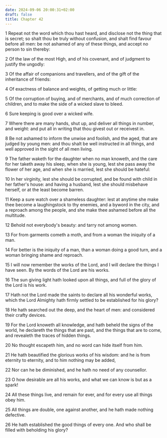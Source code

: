 ```yaml
---
date: 2024-09-06 20:00:31+02:00
draft: false
title: Chapter 42
---
```




1 Repeat not the word which thou hast heard, and disclose not the thing that is secret; so shalt thou be truly without confusion, and shalt find favour before all men: be not ashamed of any of these things, and accept no person to sin thereby:

2 Of the law of the most High, and of his covenant, and of judgment to justify the ungodly:

3 Of the affair of companions and travellers, and of the gift of the inheritance of friends:

4 Of exactness of balance and weights, of getting much or little:

5 Of the corruption of buying, and of merchants, and of much correction of children, and to make the side of a wicked slave to bleed.

6 Sure keeping is good over a wicked wife.

7 Where there are many hands, shut up, and deliver all things in number, and weight: and put all in writing that thou givest out or receivest in.

8 Be not ashamed to inform the unwise and foolish, and the aged, that are judged by young men: and thou shalt be well instructed in all things, and well approved in the sight of all men living.

9 The father waketh for the daughter when no man knoweth, and the care for her taketh away his sleep, when she is young, lest she pass away the flower of her age, and when she is married, lest she should be hateful:

10 In her virginity, lest she should be corrupted, and be found with child in her father's house: and having a husband, lest she should misbehave herself, or at the least become barren.

11 Keep a sure watch over a shameless daughter: lest at anytime she make thee become a laughingstock to thy enemies, and a byword in the city, and a reproach among the people, and she make thee ashamed before all the multitude.

12 Behold not everybody's beauty: and tarry not among women.

13 For from garments cometh a moth, and from a woman the iniquity of a man.

14 For better is the iniquity of a man, than a woman doing a good turn, and a woman bringing shame and reproach.

15 I will now remember the works of the Lord, and I will declare the things I have seen. By the words of the Lord are his works.

16 The sun giving light hath looked upon all things, and full of the glory of the Lord is his work.

17 Hath not the Lord made the saints to declare all his wonderful works, which the Lord Almighty hath firmly settled to be established for his glory?

18 He hath searched out the deep, and the heart of men: and considered their crafty devices.

19 For the Lord knoweth all knowledge, and hath beheld the signs of the world, he declareth the things that are past, and the things that are to come, and revealeth the traces of hidden things.

20 No thought escapeth him, and no word can hide itself from him.

21 He hath beautified the glorious works of his wisdom: and he is from eternity to eternity, and to him nothing may be added,

22 Nor can he be diminished, and he hath no need of any counsellor.

23 O how desirable are all his works, and what we can know is but as a spark!

24 All these things live, and remain for ever, and for every use all things obey him.

25 All things are double, one against another, and he hath made nothing defective.

26 He hath established the good things of every one. And who shall be filled with beholding his glory?

